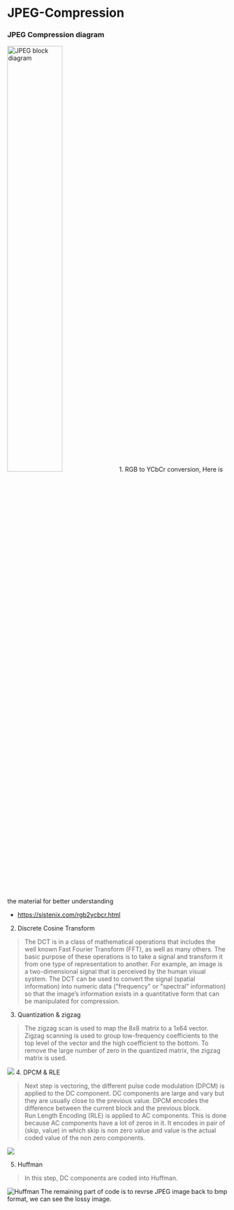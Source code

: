 # JPEG-Compression
### JPEG Compression diagram
<img src="https://iie.fing.edu.uy/investigacion/grupos/gti/timag/trabajos/2015/embebido/compressed.fld/image002.png" alt="JPEG block diagram" width="50%">
1. RGB to YCbCr conversion, Here is the material for better understanding<br>

* https://sistenix.com/rgb2ycbcr.html<br>

2. Discrete Cosine Transform<br>

> The DCT is in a class of mathematical operations that includes the well known Fast Fourier Transform (FFT), as well as many others. The basic purpose of these operations is to take a signal and transform it from one type of representation to another. For example, an image is a two-dimensional signal that is perceived by the human visual system. The DCT can be used to convert the signal (spatial information) into numeric data ("frequency" or "spectral" information) so that the image’s information exists in a quantitative form that can be manipulated for compression.<br>

3. Quantization & zigzag<br>

> The zigzag scan is used to map the 8x8 matrix to a 1x64 vector. Zigzag scanning is used to group low-frequency coefficients to the top level of the vector and the high coefficient to the bottom. To remove the large number of zero in the quantized matrix, the zigzag matrix is used.
<img src="https://static.javatpoint.com/tutorial/dip/images/jpeg-compression5.png">
4. DPCM & RLE<br>

> Next step is vectoring, the different pulse code modulation (DPCM) is applied to the DC component. DC components are large and vary but they are usually close to the previous value. DPCM encodes the difference between the current block and the previous block.<br>
> Run Length Encoding (RLE) is applied to AC components. This is done because AC components have a lot of zeros in it. It encodes in pair of (skip, value) in which skip is non zero value and value is the actual coded value of the non zero components.
<img src="https://static.javatpoint.com/tutorial/dip/images/jpeg-compression7.png">

5. Huffman<br>

> In this step, DC components are coded into Huffman.<br>
<img src="https://static.javatpoint.com/tutorial/dip/images/jpeg-compression9.png" alt="Huffman" >
The remaining part of code is to revrse JPEG image back to bmp format, we can see the lossy image.
